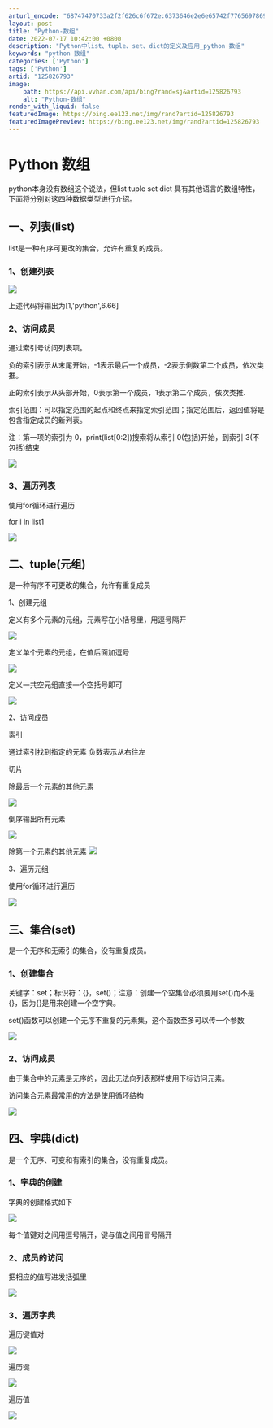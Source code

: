 ```yaml
---
arturl_encode: "68747470733a2f2f626c6f672e:6373646e2e6e65742f77656978696e5f35363632363831382f:61727469636c652f64657461696c732f313235383236373933"
layout: post
title: "Python-数组"
date: 2022-07-17 10:42:00 +0800
description: "Python中list、tuple、set、dict的定义及应用_python 数组"
keywords: "python 数组"
categories: ['Python']
tags: ['Python']
artid: "125826793"
image:
    path: https://api.vvhan.com/api/bing?rand=sj&artid=125826793
    alt: "Python-数组"
render_with_liquid: false
featuredImage: https://bing.ee123.net/img/rand?artid=125826793
featuredImagePreview: https://bing.ee123.net/img/rand?artid=125826793
---
```


# Python 数组

python本身没有数组这个说法，但list tuple set dict 具有其他语言的数组特性，下面将分别对这四种数据类型进行介绍。

## 一、列表(list)

list是一种有序可更改的集合，允许有重复的成员。

### 1、创建列表

![](https://i-blog.csdnimg.cn/blog_migrate/9a78dfa19fd16f946589e7ea8467eb11.png)

上述代码将输出为[1,'python',6.66]

### 2、访问成员

通过索引号访问列表项。

负的索引表示从末尾开始，-1表示最后一个成员，-2表示倒数第二个成员，依次类推。

正的索引表示从头部开始，0表示第一个成员，1表示第二个成员，依次类推.

索引范围：可以指定范围的起点和终点来指定索引范围；指定范围后，返回值将是包含指定成员的新列表。

注：第一项的索引为 0，print(list[0:2])搜索将从索引 0(包括)开始，到索引 3(不包括)结束

![](https://i-blog.csdnimg.cn/blog_migrate/8368808f1eda4826ab18912fad23c588.png)

### 3、遍历列表

使用for循环进行遍历

for i in list1

![](https://i-blog.csdnimg.cn/blog_migrate/e8a78ceba480d3812db37283c136391e.png)

## 二、tuple(元组)

是一种有序不可更改的集合，允许有重复成员

1、创建元组

定义有多个元素的元组，元素写在小括号里，用逗号隔开

![](https://i-blog.csdnimg.cn/blog_migrate/040f32d61104698f2d336de1aba09163.png)

定义单个元素的元组，在值后面加逗号

![](https://i-blog.csdnimg.cn/blog_migrate/3dd49432358ff49143276bc30d353823.png)

定义一共空元组直接一个空括号即可

![](https://i-blog.csdnimg.cn/blog_migrate/8a76cfe95f5e42a8c93b00e596c7c0c5.png)

2、访问成员

索引

通过索引找到指定的元素 负数表示从右往左

切片

除最后一个元素的其他元素

![](https://i-blog.csdnimg.cn/blog_migrate/0ac06a3d78efd55b79df6a78bd5494cf.png)

倒序输出所有元素

![](https://i-blog.csdnimg.cn/blog_migrate/93afc19a46cae760e46c972344cc4c58.png)

除第一个元素的其他元素
![](https://i-blog.csdnimg.cn/blog_migrate/cd6e18ecd5b72d92c52f7e8cdc066146.png)

3、遍历元组

使用for循环进行遍历

![](https://i-blog.csdnimg.cn/blog_migrate/b9037e3ff596e4ee7d2d61f29c29db47.png)

## 三、集合(set)

是一个无序和无索引的集合，没有重复成员。

### 1、创建集合

关键字：set；标识符：{}，set()；注意：创建一个空集合必须要用set()而不是{}，因为{}是用来创建一个空字典。

set()函数可以创建一个无序不重复的元素集，这个函数至多可以传一个参数

![](https://i-blog.csdnimg.cn/blog_migrate/8560c9c076bcbfb372cbf46864aec8eb.png)

### 2、访问成员

由于集合中的元素是无序的，因此无法向列表那样使用下标访问元素。

访问集合元素最常用的方法是使用循环结构

![](https://i-blog.csdnimg.cn/blog_migrate/2f18d4becc3d95a91cc41bad7b705a05.png)

## 四、字典(dict)

是一个无序、可变和有索引的集合，没有重复成员。

### 1、字典的创建

字典的创建格式如下

![](https://i-blog.csdnimg.cn/blog_migrate/195bdee1f058a108fddd65fc0275f36a.png)

每个值键对之间用逗号隔开，键与值之间用冒号隔开

### 2、成员的访问

把相应的值写进发括弧里

![](https://i-blog.csdnimg.cn/blog_migrate/6aba04b05cfb68f7f37a18ab420cd8ca.png)

### 3、遍历字典

遍历键值对

![](https://i-blog.csdnimg.cn/blog_migrate/0d2c795fdda206d27e33d22dafec37ff.png)

遍历键

![](https://i-blog.csdnimg.cn/blog_migrate/9e2a0d1884deb3a42388cce01a3de36e.png)

遍历值

![](https://i-blog.csdnimg.cn/blog_migrate/4ea63a30c3309d53a278114abfe31a23.png)